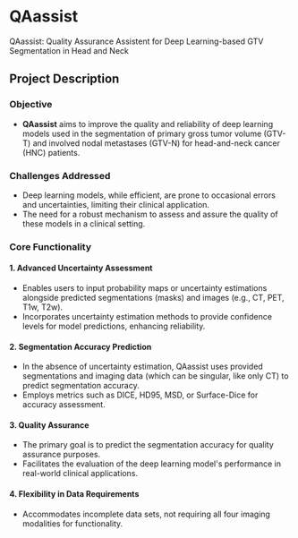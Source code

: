 # QAassist
QAassist: Quality Assurance Assistent for Deep Learning-based GTV Segmentation in Head and Neck 

## Project Description
### Objective
- **QAassist** aims to improve the quality and reliability of deep learning models used in the segmentation of primary gross tumor volume (GTV-T) and involved nodal metastases (GTV-N) for head-and-neck cancer (HNC) patients.

### Challenges Addressed
- Deep learning models, while efficient, are prone to occasional errors and uncertainties, limiting their clinical application.
- The need for a robust mechanism to assess and assure the quality of these models in a clinical setting.

### Core Functionality

#### 1. Advanced Uncertainty Assessment
- Enables users to input probability maps or uncertainty estimations alongside predicted segmentations (masks) and images (e.g., CT, PET, T1w, T2w).
- Incorporates uncertainty estimation methods to provide confidence levels for model predictions, enhancing reliability.

#### 2. Segmentation Accuracy Prediction
- In the absence of uncertainty estimation, QAassist uses provided segmentations and imaging data (which can be singular, like only CT) to predict segmentation accuracy.
- Employs metrics such as DICE, HD95, MSD, or Surface-Dice for accuracy assessment.

#### 3. Quality Assurance
- The primary goal is to predict the segmentation accuracy for quality assurance purposes.
- Facilitates the evaluation of the deep learning model's performance in real-world clinical applications.

#### 4. Flexibility in Data Requirements
- Accommodates incomplete data sets, not requiring all four imaging modalities for functionality.
